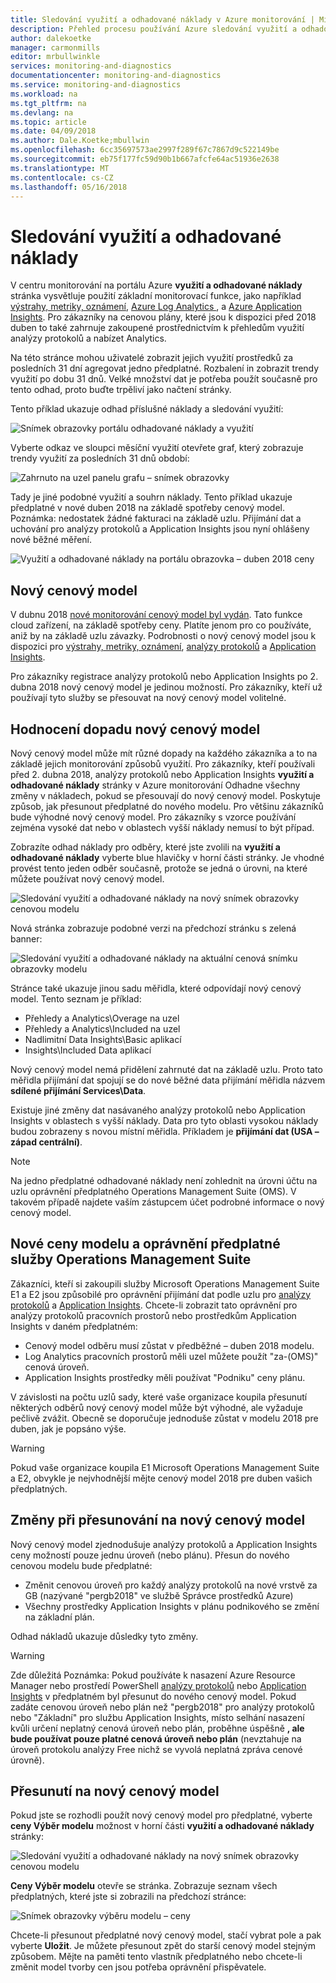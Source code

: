 ```yaml
---
title: Sledování využití a odhadované náklady v Azure monitorování | Microsoft Docs
description: Přehled procesu používání Azure sledování využití a odhadované náklady na stránku
author: dalekoetke
manager: carmonmills
editor: mrbullwinkle
services: monitoring-and-diagnostics
documentationcenter: monitoring-and-diagnostics
ms.service: monitoring-and-diagnostics
ms.workload: na
ms.tgt_pltfrm: na
ms.devlang: na
ms.topic: article
ms.date: 04/09/2018
ms.author: Dale.Koetke;mbullwin
ms.openlocfilehash: 6cc35697573ae2997f289f67c7867d9c522149be
ms.sourcegitcommit: eb75f177fc59d90b1b667afcfe64ac51936e2638
ms.translationtype: MT
ms.contentlocale: cs-CZ
ms.lasthandoff: 05/16/2018
---
```

# <a name="monitoring-usage-and-estimated-costs"></a>Sledování využití a odhadované náklady

V centru monitorování na portálu Azure **využití a odhadované náklady** stránka vysvětluje použití základní monitorovací funkce, jako například [výstrahy, metriky, oznámení](https://azure.microsoft.com/pricing/details/monitor/), [Azure Log Analytics ](https://azure.microsoft.com/pricing/details/log-analytics/), a [Azure Application Insights](https://azure.microsoft.com/pricing/details/application-insights/). Pro zákazníky na cenovou plány, které jsou k dispozici před 2018 duben to také zahrnuje zakoupené prostřednictvím k přehledům využití analýzy protokolů a nabízet Analytics.

Na této stránce mohou uživatelé zobrazit jejich využití prostředků za posledních 31 dní agregovat jedno předplatné. Rozbalení in zobrazit trendy využití po dobu 31 dnů. Velké množství dat je potřeba použít současně pro tento odhad, proto buďte trpěliví jako načtení stránky.

Tento příklad ukazuje odhad příslušné náklady a sledování využití:

![Snímek obrazovky portálu odhadované náklady a využití](./media/monitoring-usage-and-estimated-costs/001.png)

Vyberte odkaz ve sloupci měsíční využití otevřete graf, který zobrazuje trendy využití za posledních 31 dnů období:

![Zahrnuto na uzel panelu grafu – snímek obrazovky](./media/monitoring-usage-and-estimated-costs/002.png)

Tady je jiné podobné využití a souhrn náklady. Tento příklad ukazuje předplatné v nové duben 2018 na základě spotřeby cenový model. Poznámka: nedostatek žádné fakturaci na základě uzlu. Přijímání dat a uchování pro analýzy protokolů a Application Insights jsou nyní ohlášeny nové běžné měření.

![Využití a odhadované náklady na portálu obrazovka – duben 2018 ceny](./media/monitoring-usage-and-estimated-costs/003.png)

## <a name="new-pricing-model"></a>Nový cenový model

V dubnu 2018 [nové monitorování cenový model byl vydán](https://azure.microsoft.com/blog/introducing-a-new-way-to-purchase-azure-monitoring-services/).  Tato funkce cloud zařízení, na základě spotřeby ceny. Platíte jenom pro co používáte, aniž by na základě uzlu závazky. Podrobnosti o nový cenový model jsou k dispozici pro [výstrahy, metriky, oznámení](https://azure.microsoft.com/pricing/details/monitor/), [analýzy protokolů](https://azure.microsoft.com/pricing/details/log-analytics/) a [Application Insights](https://azure.microsoft.com/pricing/details/application-insights/). 

Pro zákazníky registrace analýzy protokolů nebo Application Insights po 2. dubna 2018 nový cenový model je jedinou možností. Pro zákazníky, kteří už používají tyto služby se přesouvat na nový cenový model volitelné.

## <a name="assessing-the-impact-of-the-new-pricing-model"></a>Hodnocení dopadu nový cenový model
Nový cenový model může mít různé dopady na každého zákazníka a to na základě jejich monitorování způsobů využití. Pro zákazníky, kteří používali před 2. dubna 2018, analýzy protokolů nebo Application Insights **využití a odhadované náklady** stránky v Azure monitorování Odhadne všechny změny v nákladech, pokud se přesouvají do nový cenový model. Poskytuje způsob, jak přesunout předplatné do nového modelu. Pro většinu zákazníků bude výhodné nový cenový model. Pro zákazníky s vzorce používání zejména vysoké dat nebo v oblastech vyšší náklady nemusí to být případ.

Zobrazíte odhad náklady pro odběry, které jste zvolili na **využití a odhadované náklady** vyberte blue hlavičky v horní části stránky. Je vhodné provést tento jeden odběr současně, protože se jedná o úrovni, na které můžete používat nový cenový model.

![Sledování využití a odhadované náklady na nový snímek obrazovky cenovou modelu](./media/monitoring-usage-and-estimated-costs/004.png)

Nová stránka zobrazuje podobné verzi na předchozí stránku s zelená banner:

![Sledování využití a odhadované náklady na aktuální cenová snímku obrazovky modelu](./media/monitoring-usage-and-estimated-costs/005.png)

Stránce také ukazuje jinou sadu měřidla, které odpovídají nový cenový model. Tento seznam je příklad:

- Přehledy a Analytics\Overage na uzel
- Přehledy a Analytics\Included na uzel
- Nadlimitní Data Insights\Basic aplikací
- Insights\Included Data aplikací

Nový cenový model nemá přidělení zahrnuté dat na základě uzlu. Proto tato měřidla přijímání dat spojují se do nové běžné data přijímání měřidla názvem **sdílené přijímání Services\Data**. 

Existuje jiné změny dat nasávaného analýzy protokolů nebo Application Insights v oblastech s vyšší náklady. Data pro tyto oblasti vysokou náklady budou zobrazeny s novou místní měřidla. Příkladem je **přijímání dat (USA – západ centrální)**.

> [!NOTE]
> Na jedno předplatné odhadované náklady není zohlednit na úrovni účtu na uzlu oprávnění předplatného Operations Management Suite (OMS). V takovém případě najdete vaším zástupcem účet podrobné informace o nový cenový model.

## <a name="new-pricing-model-and-operations-management-suite-subscription-entitlements"></a>Nové ceny modelu a oprávnění předplatné služby Operations Management Suite

Zákazníci, kteří si zakoupili služby Microsoft Operations Management Suite E1 a E2 jsou způsobilé pro oprávnění přijímání dat podle uzlu pro [analýzy protokolů](https://www.microsoft.com/cloud-platform/operations-management-suite) a [Application Insights](https://docs.microsoft.com/azure/application-insights/app-insights-pricing#the-price-plans). Chcete-li zobrazit tato oprávnění pro analýzy protokolů pracovních prostorů nebo prostředkům Application Insights v daném předplatném: 

- Cenový model odběru musí zůstat v předběžné – duben 2018 modelu.
- Log Analytics pracovních prostorů měli uzel můžete použít "za-(OMS)" cenová úroveň.
- Application Insights prostředky měli používat "Podniku" ceny plánu.

V závislosti na počtu uzlů sady, které vaše organizace koupila přesunutí některých odběrů nový cenový model může být výhodné, ale vyžaduje pečlivě zvážit. Obecně se doporučuje jednoduše zůstat v modelu 2018 pre duben, jak je popsáno výše.

> [!WARNING]
> Pokud vaše organizace koupila E1 Microsoft Operations Management Suite a E2, obvykle je nejvhodnější mějte cenový model 2018 pre duben vašich předplatných. 
>

## <a name="changes-when-youre-moving-to-the-new-pricing-model"></a>Změny při přesunování na nový cenový model

Nový cenový model zjednodušuje analýzy protokolů a Application Insights ceny možností pouze jednu úroveň (nebo plánu). Přesun do nového cenovou modelu bude předplatné:

- Změnit cenovou úroveň pro každý analýzy protokolů na nové vrstvě za GB (nazývané "pergb2018" ve službě Správce prostředků Azure)
- Všechny prostředky Application Insights v plánu podnikového se změní na základní plán.

Odhad nákladů ukazuje důsledky tyto změny.

> [!WARNING]
> Zde důležitá Poznámka: Pokud používáte k nasazení Azure Resource Manager nebo prostředí PowerShell [analýzy protokolů](https://docs.microsoft.com/azure/log-analytics/log-analytics-template-workspace-configuration) nebo [Application Insights](https://docs.microsoft.com/azure/application-insights/app-insights-powershell) v předplatném byl přesunut do nového cenový model. Pokud zadáte cenovou úroveň nebo plán než "pergb2018" pro analýzy protokolů nebo "Základní" pro službu Application Insights, místo selhání nasazení kvůli určení neplatný cenová úroveň nebo plán, proběhne úspěšně **, ale bude používat pouze platné cenová úroveň nebo plán** (nevztahuje na úroveň protokolu analýzy Free nichž se vyvolá neplatná zpráva cenové úrovně).
>

## <a name="moving-to-the-new-pricing-model"></a>Přesunutí na nový cenový model

Pokud jste se rozhodli použít nový cenový model pro předplatné, vyberte **ceny Výběr modelu** možnost v horní části **využití a odhadované náklady** stránky:

![Sledování využití a odhadované náklady na nový snímek obrazovky cenovou modelu](./media/monitoring-usage-and-estimated-costs/006.png)

**Ceny Výběr modelu** otevře se stránka. Zobrazuje seznam všech předplatných, které jste si zobrazili na předchozí stránce:

![Snímek obrazovky výběru modelu – ceny](./media/monitoring-usage-and-estimated-costs/007.png)

Chcete-li přesunout předplatné nový cenový model, stačí vybrat pole a pak vyberte **Uložit**. Je můžete přesunout zpět do starší cenový model stejným způsobem. Mějte na paměti tento vlastník předplatného nebo chcete-li změnit model tvorby cen jsou potřeba oprávnění přispěvatele.
